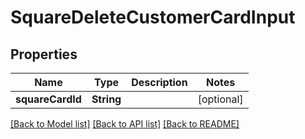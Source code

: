 # SquareDeleteCustomerCardInput

## Properties
Name | Type | Description | Notes
------------ | ------------- | ------------- | -------------
**squareCardId** | **String** |  | [optional] 

[[Back to Model list]](../README.md#documentation-for-models) [[Back to API list]](../README.md#documentation-for-api-endpoints) [[Back to README]](../README.md)



